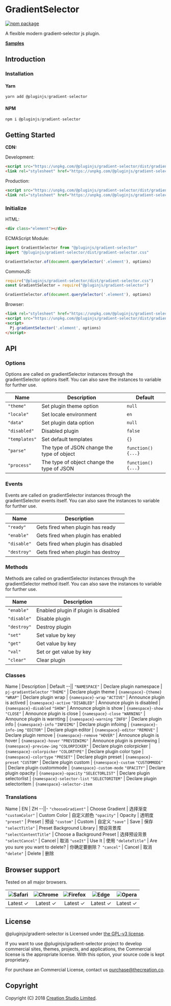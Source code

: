 # GradientSelector

[![npm package](https://img.shields.io/npm/v/@pluginjs/gradient-selector.svg)](https://www.npmjs.com/package/@pluginjs/gradient-selector)

A flexible modern gradient-selector js plugin.

**[Samples](https://codesandbox.io/s/github/pluginjs/pluginjs/tree/master/modules/gradientSelector/samples)**

## Introduction

### Installation

#### Yarn

```javascript
yarn add @pluginjs/gradient-selector
```

#### NPM

```javascript
npm i @pluginjs/gradient-selector
```

## Getting Started

**CDN:**

Development:

```html
<script src="https://unpkg.com/@pluginjs/gradient-selector/dist/gradient-selector.js"></script>
<link rel="stylesheet" href="https://unpkg.com/@pluginjs/gradient-selector/dist/gradient-selector.css">
```

Production:

```html
<script src="https://unpkg.com/@pluginjs/gradient-selector/dist/gradient-selector.min.js"></script>
<link rel="stylesheet" href="https://unpkg.com/@pluginjs/gradient-selector/dist/gradient-selector.min.css">
```

### Initialize

HTML:

```html
<div class="element"></div>
```

ECMAScript Module:

```javascript
import GradientSelector from "@pluginjs/gradient-selector"
import "@pluginjs/gradient-selector/dist/gradient-selector.css"

GradientSelector.of(document.querySelector('.element'), options)
```

CommonJS:

```javascript
require("@pluginjs/gradient-selector/dist/gradient-selector.css")
const GradientSelector = require("@pluginjs/gradient-selector")

GradientSelector.of(document.querySelector('.element'), options)
```

Browser:

```html
<link rel="stylesheet" href="https://unpkg.com/@pluginjs/gradient-selector/dist/gradient-selector.css">
<script src="https://unpkg.com/@pluginjs/gradient-selector/dist/gradient-selector.js"></script>
<script>
  Pj.gradientSelector('.element', options)
</script>
```

## API

### Options

Options are called on gradientSelector instances through the gradientSelector options itself.
You can also save the instances to variable for further use.

Name | Description | Default
--|--|--
`"theme"` | Set plugin theme option | `null`
`"locale"` | Set locale environment | `en`
`"data"` | Set plugin data option | `null`
`"disabled"` | Disabled plugin | `false`
`"templates"` | Set default templates | `{}`
`"parse"` | The type of JSON change the type of object | `function() {...}`
`"process"` | The type of object change the type of JSON | `function() {...}`

### Events

Events are called on gradientSelector instances through the gradientSelector events itself.
You can also save the instances to variable for further use.

Name | Description
--|--
`"ready"` | Gets fired when plugin has ready
`"enable"` | Gets fired when plugin has enabled
`"disable"` | Gets fired when plugin has disabled
`"destroy"` | Gets fired when plugin has destroy

### Methods

Methods are called on gradientSelector instances through the gradientSelector method itself.
You can also save the instances to variable for further use.

Name | Description
--|--
`"enable"` | Enabled plugin if plugin is disabled
`"disable"` | Disable plugin
`"destroy"` | Destroy plugin
`"set"` | Set value by key
`"get"` | Get value by key
`"val"` | Set or get value by key
`"clear"` | Clear plugin

### Classes

Name | Description | Default
--||
`"NAMESPACE"` | Declare plugin namespace | `pj-gradientSelector`
`"THEME"` | Declare plugin theme | `{namespace}-{theme}`
`"WRAP"` | Declare plugin wrap | `{namespace}-wrap`
`"ACTIVE"` | Announce plugin is actived | `{namespace}-active`
`"DISABLED"` | Announce plugin is disabled | `{namespace}-disabled`
`"SHOW"` | Announce plugin is show | `{namespace}-show`
`"CLOSE"` | Announce plugin is close | `{namespace}-close`
`"WARNING"` | Announce plugin is warnting | `{namespace}-warning`
`"INFO"` | Declare plugin info | `{namespace}-info`
`"INFOIMG"` | Declare plugin infoimg | `{namespace}-info-img`
`"EDITOR"` | Declare plugin editor | `{namespace}-editor`
`"REMOVE"` | Declare plugin remove | `{namespace}-remove`
`"HOVER"` | Announce plugin is hover | `{namespace}-hover`
`"PREVIEWIMG"` | Announce plugin is previewing | `{namespace}-preview-img`
`"COLORPICKER"` | Declare plugin colorpicker | `{namespace}-colorpicker`
`"COLORTYPE"` | Declare plugin  color type | `{namespace}-colortype`
`"PRESET"` | Declare plugin  preset | `{namespace}-preset`
`"CUSTOM"` | Declare plugin custom | `{namespace}-custom`
`"CUSTOMMODE"` | Declare plugin custommode | `{namespace}-custom-mode`
`"OPACITY"` | Declare plugin opacity | `{namespace}-opacity`
`"SELECTORLIST"` | Declare plugin selectorlist | `{namespace}-selector-list`
`"SELECTORITEM"` | Declare plugin selectoritem | `{namespace}-selector-item`

### Translations

Name | EN | ZH
--||-
`"chooseGradient"` | Choose Gradient | 选择渐变
`"customColor"` | Custom Color | 自定义颜色
`"opacity"` | Opacity | 透明度
`"preset"` | Preset | 预设
`"custom"` | Custom | 自定义
`"save"` | Save | 保存
`"selectTitle"` | Preset Background Library | 预设背景库
`"selectContentTitle"` | Choose a Background Preset | 选择预设背景
`"selectCancel"` | Cancel | 取消
`"useIt"` | Use It | 使用
`"deleteTitle"` | Are you sure you want to delete? | 你确定要删除？
`"cancel"` | Cancel | 取消
`"delete"` | Delete | 删除

## Browser support

Tested on all major browsers.

| <img src="https://raw.githubusercontent.com/alrra/browser-logos/master/src/safari/safari_32x32.png" alt="Safari"> | <img src="https://raw.githubusercontent.com/alrra/browser-logos/master/src/chrome/chrome_32x32.png" alt="Chrome"> | <img src="https://raw.githubusercontent.com/alrra/browser-logos/master/src/firefox/firefox_32x32.png" alt="Firefox"> | <img src="https://raw.githubusercontent.com/alrra/browser-logos/master/src/edge/edge_32x32.png" alt="Edge"> | <img src="https://raw.githubusercontent.com/alrra/browser-logos/master/src/opera/opera_32x32.png" alt="Opera"> |
|:--:|:--:|:--:|:--:|:--:|
| Latest ✓ | Latest ✓ | Latest ✓ | Latest ✓ | Latest ✓ |

## License

@pluginjs/gradient-selector is Licensed under [the GPL-v3 license](LICENSE).

If you want to use @pluginjs/gradient-selector project to develop commercial sites, themes, projects, and applications, the Commercial license is the appropriate license. With this option, your source code is kept proprietary.

For purchase an Commercial License, contact us purchase@thecreation.co.

## Copyright

Copyright (C) 2018 [Creation Studio Limited](creationstudio.com).